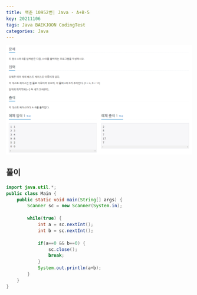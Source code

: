 ```yaml
---
title: 백준 10952번| Java - A+B-5
key: 20211106
tags: Java BAEKJOON CodingTest
categories: Java
---
```


![bj1](/assets/images/post/2021-11-06-bj1.png)

## 풀이
~~~java
import java.util.*;
public class Main {
	public static void main(String[] args) {
		Scanner sc = new Scanner(System.in);
		
		while(true) {
			int a = sc.nextInt();
			int b = sc.nextInt();
			
			if(a==0 && b==0) {
				sc.close();
				break;
			}
			System.out.println(a+b);
		}
	}
}
~~~ 
